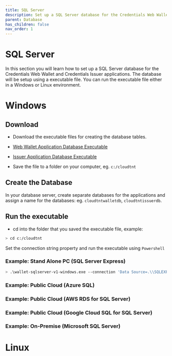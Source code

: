 ```yaml
---
title: SQL Server
description: Set up a SQL Server database for the Credentials Web Wallet and Credentials Issuer applications.
parent: Database
has_children: false
nav_order: 1
---
```


# SQL Server

In this section you will learn how to set up a SQL Server database for the Credentials Web Wallet and Credentials Issuer applications. The database will be setup using a executable file. You can run the executable file either in a Windows or Linux environment.

# Windows

## Download 

- Download the executable files for creating the database tables.

- [Web Wallet Application Database Executable](https://github.com/cloudtnt-rcl/RCL.CloudTnT.Express.Deployment/releases/download/V1.0/wallet-sqlserver-v1-windows.exe)
- [Issuer Application Database Executable]()

- Save the file to a folder on your computer, eg. ``c:/cloudtnt``

## Create the Database

In your database server, create separate databases for the applications and assign a name for the databases: eg. ``cloudtntwalletdb``, ``cloudtntissuerdb``.

## Run the executable

- cd into the folder that you saved the executable file, example:

```bash
> cd c:/cloudtnt
```
Set the connection string property and run the executable using ``Powershell``

### Example: Stand Alone PC (SQL Server Express)
```bash
> .\wallet-sqlserver-v1-windows.exe --connection 'Data Source=.\\SQLEXPRESS;Initial Catalog=cloudtntwalletdb;Integrated Security=True;Encrypt=False'
```
### Example: Public Cloud (Azure SQL)

### Example: Public Cloud (AWS RDS for SQL Server)

### Example: Public Cloud (Google Cloud SQL for SQL Server)

### Example: On-Premise (Microsoft SQL Server)

# Linux

